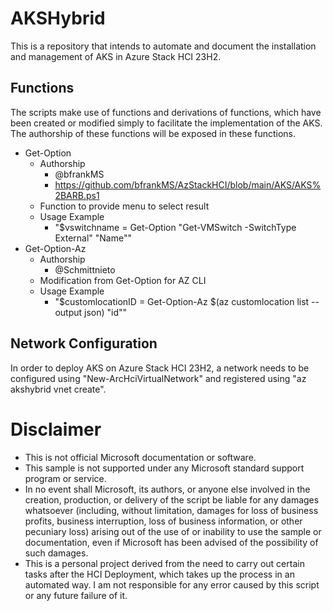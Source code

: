 # AKSHybrid
This is a repository that intends to automate and document the installation and management of AKS in Azure Stack HCI 23H2.

## Functions
The scripts make use of functions and derivations of functions, which have been created or modified simply to facilitate the implementation of the AKS.
The authorship of these functions will be exposed in these functions.
 - Get-Option
    - Authorship 
        - @bfrankMS 
        - https://github.com/bfrankMS/AzStackHCI/blob/main/AKS/AKS%2BARB.ps1
    - Function to provide menu to select result
    - Usage Example
        - "$vswitchname = Get-Option "Get-VMSwitch -SwitchType External" "Name""
 - Get-Option-Az
    - Authorship
        - @Schmittnieto
    - Modification from Get-Option for AZ CLI
    - Usage Example
        - "$customlocationID = Get-Option-Az $(az customlocation list --output json) "id""

## Network Configuration
In order to deploy AKS on Azure Stack HCI 23H2, a network needs to be configured using "New-ArcHciVirtualNetwork" and registered using "az akshybrid vnet create".


# Disclaimer 
- This is not official Microsoft documentation or software.
- This sample is not supported under any Microsoft standard support program or service.
- In no event shall Microsoft, its authors, or anyone else involved in the creation, production, or delivery of the script be liable for any damages whatsoever (including, without limitation, damages for loss of business profits, business interruption, loss of business information, or other pecuniary loss) arising out of the use of or inability to use the sample or documentation, even if Microsoft has been advised of the possibility of such damages.
- This is a personal project derived from the need to carry out certain tasks after the HCI Deployment, which takes up the process in an automated way. I am not responsible for any error caused by this script or any future failure of it.